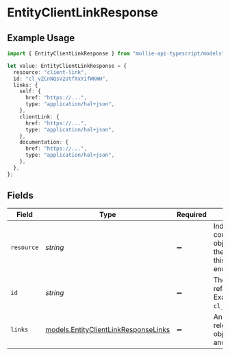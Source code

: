 # EntityClientLinkResponse

## Example Usage

```typescript
import { EntityClientLinkResponse } from "mollie-api-typescript/models";

let value: EntityClientLinkResponse = {
  resource: "client-link",
  id: "cl_vZCnNQsV2UtfXxYifWKWH",
  links: {
    self: {
      href: "https://...",
      type: "application/hal+json",
    },
    clientLink: {
      href: "https://...",
      type: "application/hal+json",
    },
    documentation: {
      href: "https://...",
      type: "application/hal+json",
    },
  },
};
```

## Fields

| Field                                                                                                                 | Type                                                                                                                  | Required                                                                                                              | Description                                                                                                           | Example                                                                                                               |
| --------------------------------------------------------------------------------------------------------------------- | --------------------------------------------------------------------------------------------------------------------- | --------------------------------------------------------------------------------------------------------------------- | --------------------------------------------------------------------------------------------------------------------- | --------------------------------------------------------------------------------------------------------------------- |
| `resource`                                                                                                            | *string*                                                                                                              | :heavy_minus_sign:                                                                                                    | Indicates the response contains a client link object. Will always contain the string `client-link` for this<br/>endpoint. | client-link                                                                                                           |
| `id`                                                                                                                  | *string*                                                                                                              | :heavy_minus_sign:                                                                                                    | The identifier uniquely referring to this client link. Example: `cl_vZCnNQsV2UtfXxYifWKWH`.                           | cl_vZCnNQsV2UtfXxYifWKWH                                                                                              |
| `links`                                                                                                               | [models.EntityClientLinkResponseLinks](../models/entityclientlinkresponselinks.md)                                    | :heavy_minus_sign:                                                                                                    | An object with several relevant URLs. Every URL object will contain an `href` and a `type` field.                     |                                                                                                                       |